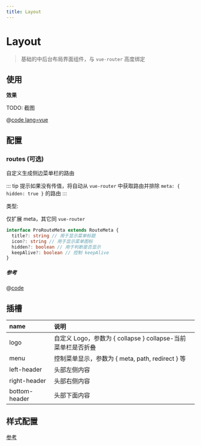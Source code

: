 ```yaml
---
title: Layout
---
```


# Layout

> 基础的中后台布局界面组件，与 `vue-router` 高度绑定

## 使用

**效果**

TODO: 截图

@[code lang=vue](@/example/src/layout/layout.vue)

## 配置

### routes (可选)

自定义生成侧边菜单栏的路由

::: tip 提示如果没有传值，将自动从 `vue-router` 中获取路由并排除 `meta: { hidden: true }` 的路由 :::

类型:

仅扩展 meta，其它同 `vue-router`

```ts
interface ProRouteMeta extends RouteMeta {
  title?: string // 用于显示菜单标题
  icon?: string // 用于显示菜单图标
  hidden?: boolean // 用于判断是否显示
  keepAlive?: boolean // 控制 keepAlive
}
```

##### 参考

@[code](@/example/src/router/index.ts)

## 插槽

| name          | 说明                                                         |
| :------------ | :----------------------------------------------------------- |
| logo          | 自定义 Logo，参数为 { collapse } collapse-当前菜单栏是否折叠 |
| menu          | 控制菜单显示，参数为 { meta, path, redirect } 等             |
| left-header   | 头部左侧内容                                                 |
| right-header  | 头部右侧内容                                                 |
| bottom-header | 头部下面内容                                                 |

## 样式配置

[参考](../guide/theme#提供配置的参数)
